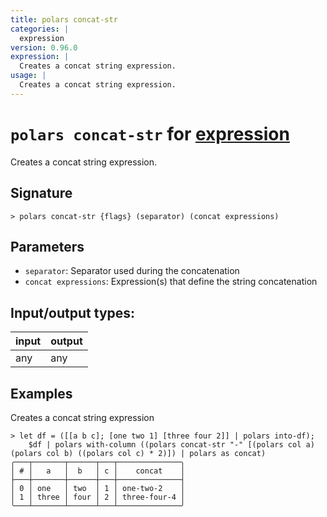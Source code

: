 ```yaml
---
title: polars concat-str
categories: |
  expression
version: 0.96.0
expression: |
  Creates a concat string expression.
usage: |
  Creates a concat string expression.
---
```

<!-- This file is automatically generated. Please edit the command in https://github.com/nushell/nushell instead. -->

# `polars concat-str` for [expression](/commands/categories/expression.md)

<div class='command-title'>Creates a concat string expression.</div>

## Signature

```> polars concat-str {flags} (separator) (concat expressions)```

## Parameters

 -  `separator`: Separator used during the concatenation
 -  `concat expressions`: Expression(s) that define the string concatenation


## Input/output types:

| input | output |
| ----- | ------ |
| any   | any    |

## Examples

Creates a concat string expression
```nu
> let df = ([[a b c]; [one two 1] [three four 2]] | polars into-df);
    $df | polars with-column ((polars concat-str "-" [(polars col a) (polars col b) ((polars col c) * 2)]) | polars as concat)
╭───┬───────┬──────┬───┬──────────────╮
│ # │   a   │  b   │ c │    concat    │
├───┼───────┼──────┼───┼──────────────┤
│ 0 │ one   │ two  │ 1 │ one-two-2    │
│ 1 │ three │ four │ 2 │ three-four-4 │
╰───┴───────┴──────┴───┴──────────────╯

```
